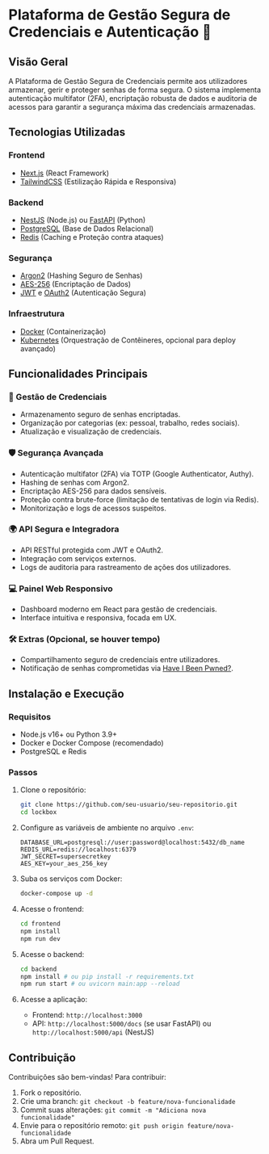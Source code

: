 # Plataforma de Gestão Segura de Credenciais e Autenticação 🔐

## Visão Geral
A Plataforma de Gestão Segura de Credenciais permite aos utilizadores armazenar, gerir e proteger senhas de forma segura. O sistema implementa autenticação multifator (2FA), encriptação robusta de dados e auditoria de acessos para garantir a segurança máxima das credenciais armazenadas.

## Tecnologias Utilizadas

### Frontend
- [Next.js](https://nextjs.org/) (React Framework)
- [TailwindCSS](https://tailwindcss.com/) (Estilização Rápida e Responsiva)

### Backend
- [NestJS](https://nestjs.com/) (Node.js) ou [FastAPI](https://fastapi.tiangolo.com/) (Python)
- [PostgreSQL](https://www.postgresql.org/) (Base de Dados Relacional)
- [Redis](https://redis.io/) (Caching e Proteção contra ataques)

### Segurança
- [Argon2](https://github.com/P-H-C/phc-winner-argon2) (Hashing Seguro de Senhas)
- [AES-256](https://en.wikipedia.org/wiki/Advanced_Encryption_Standard) (Encriptação de Dados)
- [JWT](https://jwt.io/) e [OAuth2](https://oauth.net/2/) (Autenticação Segura)

### Infraestrutura
- [Docker](https://www.docker.com/) (Containerização)
- [Kubernetes](https://kubernetes.io/) (Orquestração de Contêineres, opcional para deploy avançado)

## Funcionalidades Principais

### 🔑 Gestão de Credenciais
- Armazenamento seguro de senhas encriptadas.
- Organização por categorias (ex: pessoal, trabalho, redes sociais).
- Atualização e visualização de credenciais.

### 🛡 Segurança Avançada
- Autenticação multifator (2FA) via TOTP (Google Authenticator, Authy).
- Hashing de senhas com Argon2.
- Encriptação AES-256 para dados sensíveis.
- Proteção contra brute-force (limitação de tentativas de login via Redis).
- Monitorização e logs de acessos suspeitos.

### 🌍 API Segura e Integradora
- API RESTful protegida com JWT e OAuth2.
- Integração com serviços externos.
- Logs de auditoria para rastreamento de ações dos utilizadores.

### 💻 Painel Web Responsivo
- Dashboard moderno em React para gestão de credenciais.
- Interface intuitiva e responsiva, focada em UX.

### 🛠 Extras (Opcional, se houver tempo)
- Compartilhamento seguro de credenciais entre utilizadores.
- Notificação de senhas comprometidas via [Have I Been Pwned?](https://haveibeenpwned.com/).

## Instalação e Execução

### Requisitos
- Node.js v16+ ou Python 3.9+
- Docker e Docker Compose (recomendado)
- PostgreSQL e Redis

### Passos
1. Clone o repositório:
   ```sh
   git clone https://github.com/seu-usuario/seu-repositorio.git
   cd lockbox
   ```

2. Configure as variáveis de ambiente no arquivo `.env`:
   ```env
   DATABASE_URL=postgresql://user:password@localhost:5432/db_name
   REDIS_URL=redis://localhost:6379
   JWT_SECRET=supersecretkey
   AES_KEY=your_aes_256_key
   ```

3. Suba os serviços com Docker:
   ```sh
   docker-compose up -d
   ```

4. Acesse o frontend:
   ```sh
   cd frontend
   npm install
   npm run dev
   ```

5. Acesse o backend:
   ```sh
   cd backend
   npm install # ou pip install -r requirements.txt
   npm run start # ou uvicorn main:app --reload
   ```

6. Acesse a aplicação:
   - Frontend: `http://localhost:3000`
   - API: `http://localhost:5000/docs` (se usar FastAPI) ou `http://localhost:5000/api` (NestJS)

## Contribuição

Contribuições são bem-vindas! Para contribuir:
1. Fork o repositório.
2. Crie uma branch: `git checkout -b feature/nova-funcionalidade`
3. Commit suas alterações: `git commit -m "Adiciona nova funcionalidade"`
4. Envie para o repositório remoto: `git push origin feature/nova-funcionalidade`
5. Abra um Pull Request.
